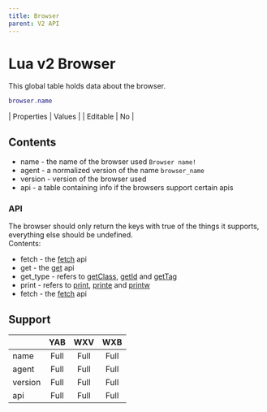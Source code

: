 ```yaml
---
title: Browser
parent: V2 API
---
```

# Lua v2 Browser
This global table holds data about the browser.

```lua
browser.name
```

| Properties | Values |
| Editable   | No     |

## Contents
- name - the name of the browser used `Browser name!`
- agent - a normalized version of the name `browser_name`
- version - version of the browser used
- api - a table containing info if the browsers support certain apis

### API
The browser should only return the keys with true of the things it supports, everything else should be undefined.\
Contents:
- fetch - the [fetch](fetch.md) api
- get - the [get](get.md) api
- get_type - refers to [getClass](getclass.md), [getId](getid.md) and [getTag](gettag.md)
- print - refers to [print](print.md), [printe](printe.md) and [printw](printw.md)
- fetch - the [fetch](fetch.md) api

## Support

|         | YAB  | WXV  | WXB  |
| ------- | :--: | :--: | :--: |
| name    | Full | Full | Full |
| agent   | Full | Full | Full |
| version | Full | Full | Full |
| api     | Full | Full | Full |